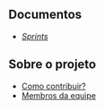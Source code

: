 ## Documentos
- [<i>Sprints</i>](/sprints.md)

## Sobre o projeto
- [Como contribuir?](CONTRIBUTING.md)
- [Membros da equipe](members.md)

